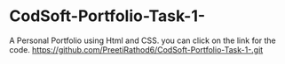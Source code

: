 # CodSoft-Portfolio-Task-1-
A Personal Portfolio using Html and CSS.
you can click on the link for the code.
https://github.com/PreetiRathod6/CodSoft-Portfolio-Task-1-.git
